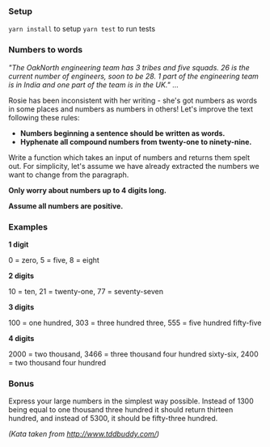 ### Setup

`yarn install` to setup
`yarn test` to run tests

### Numbers to words

_"The OakNorth engineering team has 3 tribes and five squads. 26 is the current number of engineers, soon to be 28.
1 part of the engineering team is in India and one part of the team is in the UK."_
...

Rosie has been inconsistent with her writing - she's got numbers as words in some places and numbers as numbers in others!
Let's improve the text following these rules:

- **Numbers beginning a sentence should be written as words.**
- **Hyphenate all compound numbers from twenty-one to ninety-nine.**

Write a function which takes an input of numbers and returns them spelt out.
For simplicity, let's assume we have already extracted the numbers we want to change from the paragraph.

**Only worry about numbers up to 4 digits long.**

**Assume all numbers are positive.**

### Examples

**1 digit**

0 = zero, 5 = five, 8 = eight

**2 digits**

10 = ten, 21 = twenty-one, 77 = seventy-seven

**3 digits**

100 = one hundred, 303 = three hundred three, 555 = five hundred fifty-five

**4 digits**

2000 = two thousand, 3466 = three thousand four hundred sixty-six, 2400 = two thousand four hundred

### Bonus

Express your large numbers in the simplest way possible.
Instead of 1300 being equal to one thousand three hundred it should return thirteen hundred, and instead of 5300, it should be fifty-three hundred.




_(Kata taken from http://www.tddbuddy.com/)_
